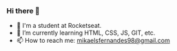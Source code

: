 ### Hi there 👋

- 🦉 I'm a student at Rocketseat.
- 🌱 I’m currently learning HTML, CSS, JS, GIT, etc.
- 📫 How to reach me: mikaelsfernandes98@gmail.com
